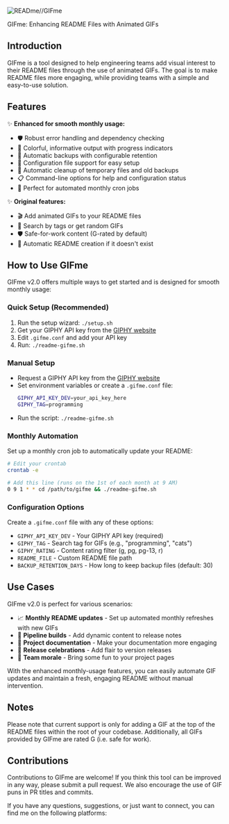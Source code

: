 ![READme//GIFme](https://media.giphy.com/media/10EdAeC6QJjnmo/giphy.gif)

GIFme: Enhancing README Files with Animated GIFs

## Introduction

GIFme is a tool designed to help engineering teams add visual interest to their README files through the use of animated GIFs. The goal is to make README files more engaging, while providing teams with a simple and easy-to-use solution.

## Features

✨ **Enhanced for smooth monthly usage:**
- 🛡️ Robust error handling and dependency checking
- 🎨 Colorful, informative output with progress indicators
- 💾 Automatic backups with configurable retention
- 🔧 Configuration file support for easy setup
- 🧹 Automatic cleanup of temporary files and old backups
- 📋 Command-line options for help and configuration status
- 🔄 Perfect for automated monthly cron jobs

✨ **Original features:**
- 🎬 Add animated GIFs to your README files
- 🎯 Search by tags or get random GIFs
- 🛡️ Safe-for-work content (G-rated by default)
- 📄 Automatic README creation if it doesn't exist

## How to Use GIFme

GIFme v2.0 offers multiple ways to get started and is designed for smooth monthly usage:

### Quick Setup (Recommended)
1. Run the setup wizard: `./setup.sh`
2. Get your GIPHY API key from the [GIPHY website](https://developers.giphy.com/docs/api#quick-start-guide)
3. Edit `.gifme.conf` and add your API key
4. Run: `./readme-gifme.sh`

### Manual Setup
- Request a GIPHY API key from the [GIPHY website](https://support.giphy.com/hc/en-us/articles/360020283431-Request-A-GIPHY-API-Key)
- Set environment variables or create a `.gifme.conf` file:
  ```bash
  GIPHY_API_KEY_DEV=your_api_key_here
  GIPHY_TAG=programming
  ```
- Run the script: `./readme-gifme.sh`

### Monthly Automation
Set up a monthly cron job to automatically update your README:
```bash
# Edit your crontab
crontab -e

# Add this line (runs on the 1st of each month at 9 AM)
0 9 1 * * cd /path/to/gifme && ./readme-gifme.sh
```

### Configuration Options
Create a `.gifme.conf` file with any of these options:
- `GIPHY_API_KEY_DEV` - Your GIPHY API key (required)
- `GIPHY_TAG` - Search tag for GIFs (e.g., "programming", "cats")
- `GIPHY_RATING` - Content rating filter (g, pg, pg-13, r)
- `README_FILE` - Custom README file path
- `BACKUP_RETENTION_DAYS` - How long to keep backup files (default: 30)

## Use Cases

GIFme v2.0 is perfect for various scenarios:

- 📈 **Monthly README updates** - Set up automated monthly refreshes with new GIFs
- 🚀 **Pipeline builds** - Add dynamic content to release notes
- 📝 **Project documentation** - Make your documentation more engaging
- 🎉 **Release celebrations** - Add flair to version releases
- 👥 **Team morale** - Bring some fun to your project pages

With the enhanced monthly-usage features, you can easily automate GIF updates and maintain a fresh, engaging README without manual intervention.

## Notes

Please note that current support is only for adding a GIF at the top of the README files within the root of your codebase. Additionally, all GIFs provided by GIFme are rated G (i.e. safe for work).

## Contributions

Contributions to GIFme are welcome! If you think this tool can be improved in any way, please submit a pull request. We also encourage the use of GIF puns in PR titles and commits.

If you have any questions, suggestions, or just want to connect, you can find me on the following platforms:



